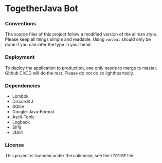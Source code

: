 # TogetherJava Bot

### Conventions

The source files of this project follow a modified version of the allman style. Please keep all things simple and readable. Using `var`/`val` should only be done if you can infer the type in your head.

### Deployment

To deploy the application to production, one only needs to merge to master. Github CI/CD will do the rest. Please do not do so lightheartedly.

### Dependencies

* Lombok
* Discord4J
* SQlite
* Google-Java-Format
* Ascii-Table
* Logback
* Slf4j
* JUnit

### License

This project is licensed under the unlicense, see the `LICENSE` file.
